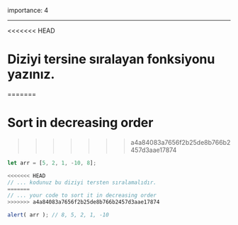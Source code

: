 importance: 4

---

<<<<<<< HEAD
# Diziyi tersine sıralayan fonksiyonu yazınız.
=======
# Sort in decreasing order
>>>>>>> a4a84083a7656f2b25de8b766b2457d3aae17874

```js
let arr = [5, 2, 1, -10, 8];

<<<<<<< HEAD
// ... kodunuz bu diziyi tersten sıralamalıdır.
=======
// ... your code to sort it in decreasing order
>>>>>>> a4a84083a7656f2b25de8b766b2457d3aae17874

alert( arr ); // 8, 5, 2, 1, -10
```

